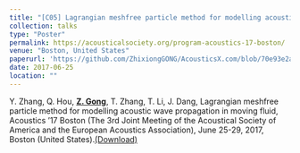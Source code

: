 ```yaml
---
title: "[C05] Lagrangian meshfree particle method for modelling acoustic wave propagation in moving fluid"
collection: talks
type: "Poster"
permalink: https://acousticalsociety.org/program-acoustics-17-boston/
venue: "Boston, United States"
paperurl: 'https://github.com/ZhixiongGONG/AcousticsX.com/blob/70e93e2aa40261e60a8fab027ebe27181165fcd5/files/Gong_poster_C05.pdf'
date: 2017-06-25
location: ""
---
```


Y. Zhang, Q. Hou, <u><b>Z. Gong</b></u>, T. Zhang, T. Li, J. Dang, Lagrangian meshfree particle method for modelling acoustic wave propagation in moving fluid, Acoustics ’17 Boston (The 3rd Joint Meeting of the Acoustical Society of America and the European Acoustics Association), June 25-29, 2017, Boston (United States).[(Download)](https://github.com/ZhixiongGONG/AcousticsX.com/blob/70e93e2aa40261e60a8fab027ebe27181165fcd5/files/Gong_poster_C05.pdf)
